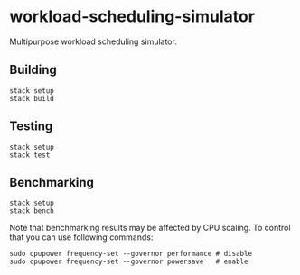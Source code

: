 # workload-scheduling-simulator
Multipurpose workload scheduling simulator.

## Building
```
stack setup
stack build
```

## Testing
```
stack setup
stack test
```

## Benchmarking
```
stack setup
stack bench
```
Note that benchmarking results may be affected by CPU scaling. To control that you can use following commands:
```
sudo cpupower frequency-set --governor performance # disable
sudo cpupower frequency-set --governor powersave   # enable
```
